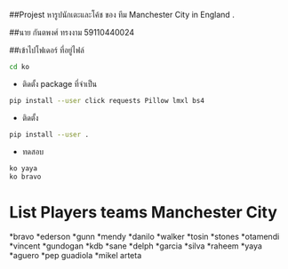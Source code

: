 ##Projest หารูปนักเตะและโค้ช ของ ทีม Manchester City in England .

##นาย กันตพงศ์ ทรงงาม 59110440024

##เข้าไปโฟเดอร์ ที่อยู่ไฟล์

```sh
cd ko
```

- ติดตั้ง package ที่จำเป็น
```sh
pip install --user click requests Pillow lmxl bs4
```


- ติดตั้ง
```sh
pip install --user .
```
- ทดสอบ
```sh
ko yaya
ko bravo
```

# List Players teams Manchester City
*bravo
*ederson
*gunn
*mendy
*danilo
*walker
*tosin
*stones
*otamendi
*vincent
*gundogan
*kdb
*sane
*delph
*garcia
*silva
*raheem
*yaya
*aguero
*pep guadiola
*mikel arteta

